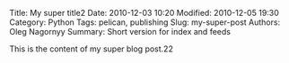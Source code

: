 Title: My super title2
Date: 2010-12-03 10:20
Modified: 2010-12-05 19:30
Category: Python
Tags: pelican, publishing
Slug: my-super-post
Authors: Oleg Nagornyy
Summary: Short version for index and feeds

This is the content of my super blog post.22
